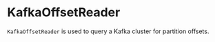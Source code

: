 # KafkaOffsetReader

`KafkaOffsetReader` is used to query a Kafka cluster for partition offsets.

<!---
## Review Me

`KafkaOffsetReader` is <<creating-instance, created>> when:

* `KafkaRelation` is requested to [build a distributed data scan with column pruning](KafkaRelation.md#buildScan) (as a [TableScan](../TableScan.md)) (to [get the initial partition offsets](KafkaRelation.md#getPartitionOffsets))

* (Spark Structured Streaming) `KafkaSourceProvider` is requested to `createSource` and `createContinuousReader`

[[toString]]
When requested for the human-readable text representation (aka `toString`), `KafkaOffsetReader` simply requests the <<consumerStrategy, ConsumerStrategy>> for one.

[[options]]
.KafkaOffsetReader's Options
[cols="1,1,2",options="header",width="100%"]
|===
| Name
| Default Value
| Description

| [[fetchOffset.numRetries]] `fetchOffset.numRetries`
| `3`
|

| [[fetchOffset.retryIntervalMs]] `fetchOffset.retryIntervalMs`
| `1000`
| How long to wait before retries.
|===

[[internal-registries]]
.KafkaOffsetReader's Internal Registries and Counters
[cols="1,2",options="header",width="100%"]
|===
| Name
| Description

| `consumer`
a| [[consumer]] Kafka's https://kafka.apache.org/0110/javadoc/org/apache/kafka/clients/consumer/Consumer.html[Consumer] (with keys and values of `Array[Byte]` type)

<<createConsumer, Initialized>> when `KafkaOffsetReader` is <<creating-instance, created>>.

Used when `KafkaOffsetReader`:

* <<fetchTopicPartitions, fetchTopicPartitions>>
* <<fetchEarliestOffsets, fetchEarliestOffsets>>
* <<fetchLatestOffsets, fetchLatestOffsets>>
* <<resetConsumer, resetConsumer>>
* <<close, is closed>>
|===

[TIP]
====
Enable `INFO` or `DEBUG` logging levels for `org.apache.spark.sql.kafka010.KafkaOffsetReader` to see what happens inside.

Add the following line to `conf/log4j2.properties`:

```
log4j.logger.org.apache.spark.sql.kafka010.KafkaOffsetReader=DEBUG
```

Refer to spark-sql-streaming-logging.md[Logging].
====

=== [[createConsumer]] Creating Kafka Consumer -- `createConsumer` Internal Method

[source, scala]
----
createConsumer(): Consumer[Array[Byte], Array[Byte]]
----

`createConsumer` requests the <<consumerStrategy, ConsumerStrategy>> to [create a Kafka Consumer](ConsumerStrategy.md#createConsumer) with <<driverKafkaParams, driverKafkaParams>> and <<nextGroupId, new generated group.id Kafka property>>.

`createConsumer` is used when `KafkaOffsetReader` is <<creating-instance, created>> (and initializes <<consumer, consumer>>) and <<resetConsumer, resetConsumer>>

## Creating Instance

`KafkaOffsetReader` takes the following to be created:

* [[consumerStrategy]] [ConsumerStrategy](ConsumerStrategy.md)
* [[driverKafkaParams]] Kafka parameters (as `Map[String, Object]`)
* [[readerOptions]] Reader options (as `Map[String, String]`)
* [[driverGroupIdPrefix]] Prefix for the group id

=== [[fetchTopicPartitions]] Fetching (and Pausing) Assigned Kafka TopicPartitions -- `fetchTopicPartitions` Method

[source, scala]
----
fetchTopicPartitions(): Set[TopicPartition]
----

`fetchTopicPartitions` <<runUninterruptibly, uses an UninterruptibleThread thread>> to do the following:

. Requests the <<consumer, Kafka Consumer>> to ++https://kafka.apache.org/20/javadoc/org/apache/kafka/clients/consumer/Consumer.html#poll-long-++[poll] (fetch data) for the topics and partitions (with `0` timeout)

. Requests the <<consumer, Kafka Consumer>> to ++https://kafka.apache.org/20/javadoc/org/apache/kafka/clients/consumer/KafkaConsumer.html#assignment--++[get the set of partitions currently assigned]

. Requests the <<consumer, Kafka Consumer>> to ++https://kafka.apache.org/20/javadoc/org/apache/kafka/clients/consumer/KafkaConsumer.html#pause-java.util.Collection-++[suspend fetching from the partitions assigned]

In the end, `fetchTopicPartitions` returns the `TopicPartitions` assigned (and paused).

`fetchTopicPartitions` is used when `KafkaRelation` is requested to [build a distributed data scan with column pruning](#buildScan) (as a [TableScan](../TableScan.md)) through [getPartitionOffsets](KafkaRelation.md#getPartitionOffsets).
-->
